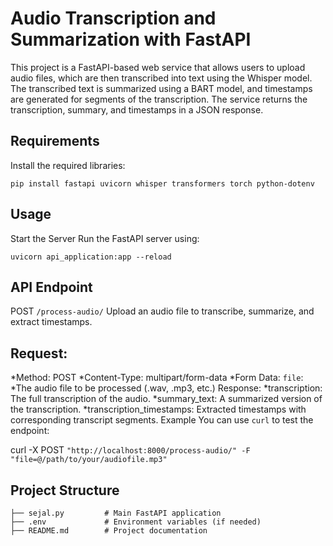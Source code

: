 # Audio Transcription and Summarization with FastAPI
This project is a FastAPI-based web service that allows users to upload audio files, which are then transcribed into text using the Whisper model. The transcribed text is summarized using a BART model, and timestamps are generated for segments of the transcription. The service returns the transcription, summary, and timestamps in a JSON response.
## Requirements
Install the required libraries:

```
pip install fastapi uvicorn whisper transformers torch python-dotenv
```

## Usage
Start the Server
Run the FastAPI server using:

`uvicorn api_application:app --reload`

## API Endpoint
POST `/process-audio/`
Upload an audio file to transcribe, summarize, and extract timestamps.

## Request:
*Method: POST
*Content-Type: multipart/form-data
*Form Data:
`file`: 
  *The audio file to be processed (.wav, .mp3, etc.)
Response:
*transcription: The full transcription of the audio.
*summary_text: A summarized version of the transcription.
*transcription_timestamps: Extracted timestamps with corresponding transcript segments.
Example
You can use `curl` to test the endpoint:

curl -X POST `"http://localhost:8000/process-audio/" -F "file=@/path/to/your/audiofile.mp3"`
## Project Structure
```
├── sejal.py         # Main FastAPI application
├── .env             # Environment variables (if needed)
├── README.md        # Project documentation
```


